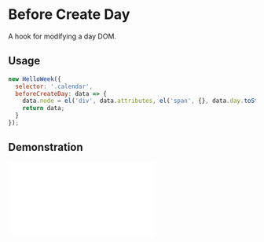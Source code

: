 # Before Create Day

A hook for modifying a day DOM.

## Usage

```js
new HelloWeek({
  selector: '.calendar',
  beforeCreateDay: data => {
    data.node = el('div', data.attributes, el('span', {}, data.day.toString()));
    return data;
  }
});
```

## Demonstration

<iframe
    src="docs/v3/demos/before-create-day.html"
    frameborder="no"
    allowfullscreen="allowfullscreen">
</iframe>
